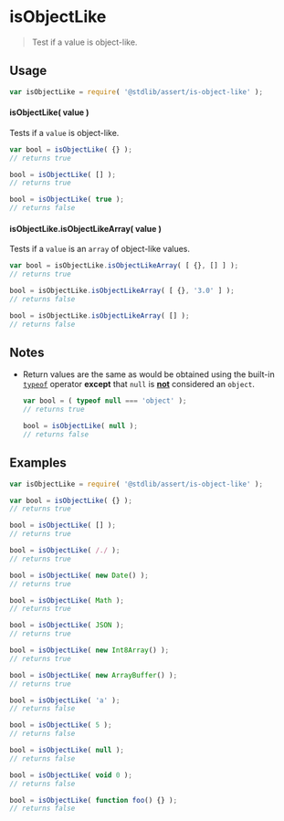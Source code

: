 # isObjectLike

> Test if a value is object-like.


<section class="usage">

## Usage

``` javascript
var isObjectLike = require( '@stdlib/assert/is-object-like' );
```

#### isObjectLike( value )

Tests if a `value` is object-like.

``` javascript
var bool = isObjectLike( {} );
// returns true

bool = isObjectLike( [] );
// returns true

bool = isObjectLike( true );
// returns false
```

#### isObjectLike.isObjectLikeArray( value )

Tests if a `value` is an `array` of object-like values.

``` javascript
var bool = isObjectLike.isObjectLikeArray( [ {}, [] ] );
// returns true

bool = isObjectLike.isObjectLikeArray( [ {}, '3.0' ] );
// returns false

bool = isObjectLike.isObjectLikeArray( [] );
// returns false
```

</section>

<!-- /.usage -->


<section class="notes">

## Notes

* Return values are the same as would be obtained using the built-in [`typeof`][type-of] operator __except__ that `null` is [__not__][harmony-proposal] considered an `object`.

  ``` javascript
  var bool = ( typeof null === 'object' );
  // returns true

  bool = isObjectLike( null );
  // returns false
  ```

</section>

<!-- /.notes -->


<section class="examples">

## Examples

<!-- eslint-disable no-empty-function, no-restricted-syntax -->

``` javascript
var isObjectLike = require( '@stdlib/assert/is-object-like' );

var bool = isObjectLike( {} );
// returns true

bool = isObjectLike( [] );
// returns true

bool = isObjectLike( /./ );
// returns true

bool = isObjectLike( new Date() );
// returns true

bool = isObjectLike( Math );
// returns true

bool = isObjectLike( JSON );
// returns true

bool = isObjectLike( new Int8Array() );
// returns true

bool = isObjectLike( new ArrayBuffer() );
// returns true

bool = isObjectLike( 'a' );
// returns false

bool = isObjectLike( 5 );
// returns false

bool = isObjectLike( null );
// returns false

bool = isObjectLike( void 0 );
// returns false

bool = isObjectLike( function foo() {} );
// returns false
```

</section>

<!-- /.examples -->

<section class="links">

[type-of]: https://developer.mozilla.org/en-US/docs/Web/JavaScript/Reference/Operators/typeof
[harmony-proposal]: http://wiki.ecmascript.org/doku.php?id=harmony:typeof_null

</section>

<!-- /.links -->
